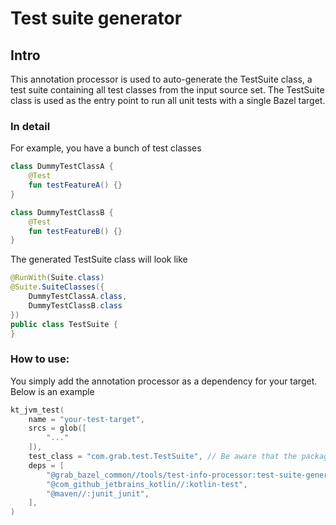 # Test suite generator

## Intro
This annotation processor is used to auto-generate the TestSuite class, a test suite containing all test classes from the input source set.
The TestSuite class is used as the entry point to run all unit tests with a single Bazel target.

### In detail
For example, you have a bunch of test classes
```kotlin
class DummyTestClassA {
    @Test
    fun testFeatureA() {}
}

class DummyTestClassB {
    @Test
    fun testFeatureB() {}
}
```
The generated TestSuite class will look like
```java
@RunWith(Suite.class)
@Suite.SuiteClasses({
    DummyTestClassA.class,
    DummyTestClassB.class
})
public class TestSuite {
}
```
### How to use:
You simply add the annotation processor as a dependency for your target. Below is an example
```kotlin
kt_jvm_test(
    name = "your-test-target",
    srcs = glob([
        "..."
    ]),
    test_class = "com.grab.test.TestSuite", // Be aware that the package name is hardcoded
    deps = [
        "@grab_bazel_common//tools/test-info-processor:test-suite-generator",
        "@com_github_jetbrains_kotlin//:kotlin-test",
        "@maven//:junit_junit",
    ],
)
```
